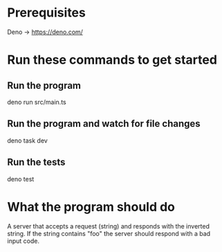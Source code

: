 # Prerequisites
Deno -> https://deno.com/

# Run these commands to get started

## Run the program
deno run src/main.ts

## Run the program and watch for file changes
deno task dev

## Run the tests
deno test

# What the program should do

A server that accepts a request (string) and responds with the inverted string.
If the string contains "foo" the server should respond with a bad input code.